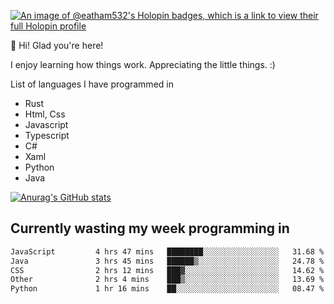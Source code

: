 [![An image of @eatham532's Holopin badges, which is a link to view their full Holopin profile](https://holopin.me/eatham532)](https://holopin.io/@eatham532)


👋 Hi! Glad you're here!

I enjoy learning how things work. Appreciating the little things. :)


List of languages I have programmed in
- Rust
- Html, Css
- Javascript
- Typescript
- C#
- Xaml
- Python
- Java

[![Anurag's GitHub stats](https://github-readme-stats.vercel.app/api?username=Eatham532&theme=dark)](https://github.com/anuraghazra/github-readme-stats)


## Currently wasting my week programming in
<!--START_SECTION:waka-->

```txt
JavaScript         4 hrs 47 mins   ████████░░░░░░░░░░░░░░░░░   31.68 %
Java               3 hrs 45 mins   ██████▒░░░░░░░░░░░░░░░░░░   24.78 %
CSS                2 hrs 12 mins   ███▓░░░░░░░░░░░░░░░░░░░░░   14.62 %
Other              2 hrs 4 mins    ███▒░░░░░░░░░░░░░░░░░░░░░   13.69 %
Python             1 hr 16 mins    ██░░░░░░░░░░░░░░░░░░░░░░░   08.47 %
```

<!--END_SECTION:waka-->
